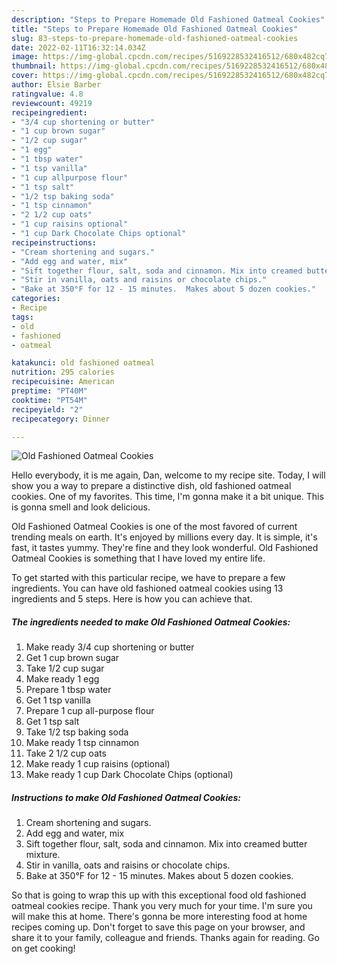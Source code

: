 ```yaml
---
description: "Steps to Prepare Homemade Old Fashioned Oatmeal Cookies"
title: "Steps to Prepare Homemade Old Fashioned Oatmeal Cookies"
slug: 83-steps-to-prepare-homemade-old-fashioned-oatmeal-cookies
date: 2022-02-11T16:32:14.034Z
image: https://img-global.cpcdn.com/recipes/5169228532416512/680x482cq70/old-fashioned-oatmeal-cookies-recipe-main-photo.jpg
thumbnail: https://img-global.cpcdn.com/recipes/5169228532416512/680x482cq70/old-fashioned-oatmeal-cookies-recipe-main-photo.jpg
cover: https://img-global.cpcdn.com/recipes/5169228532416512/680x482cq70/old-fashioned-oatmeal-cookies-recipe-main-photo.jpg
author: Elsie Barber
ratingvalue: 4.8
reviewcount: 49219
recipeingredient:
- "3/4 cup shortening or butter"
- "1 cup brown sugar"
- "1/2 cup sugar"
- "1 egg"
- "1 tbsp water"
- "1 tsp vanilla"
- "1 cup allpurpose flour"
- "1 tsp salt"
- "1/2 tsp baking soda"
- "1 tsp cinnamon"
- "2 1/2 cup oats"
- "1 cup raisins optional"
- "1 cup Dark Chocolate Chips optional"
recipeinstructions:
- "Cream shortening and sugars."
- "Add egg and water, mix"
- "Sift together flour, salt, soda and cinnamon. Mix into creamed butter mixture."
- "Stir in vanilla, oats and raisins or chocolate chips."
- "Bake at 350°F for 12 - 15 minutes.  Makes about 5 dozen cookies."
categories:
- Recipe
tags:
- old
- fashioned
- oatmeal

katakunci: old fashioned oatmeal 
nutrition: 295 calories
recipecuisine: American
preptime: "PT40M"
cooktime: "PT54M"
recipeyield: "2"
recipecategory: Dinner

---
```



![Old Fashioned Oatmeal Cookies](https://img-global.cpcdn.com/recipes/5169228532416512/680x482cq70/old-fashioned-oatmeal-cookies-recipe-main-photo.jpg)

Hello everybody, it is me again, Dan, welcome to my recipe site. Today, I will show you a way to prepare a distinctive dish, old fashioned oatmeal cookies. One of my favorites. This time, I'm gonna make it a bit unique. This is gonna smell and look delicious.



Old Fashioned Oatmeal Cookies is one of the most favored of current trending meals on earth. It's enjoyed by millions every day. It is simple, it's fast, it tastes yummy. They're fine and they look wonderful. Old Fashioned Oatmeal Cookies is something that I have loved my entire life.


To get started with this particular recipe, we have to prepare a few ingredients. You can have old fashioned oatmeal cookies using 13 ingredients and 5 steps. Here is how you can achieve that.

<!--inarticleads1-->

##### The ingredients needed to make Old Fashioned Oatmeal Cookies:

1. Make ready 3/4 cup shortening or butter
1. Get 1 cup brown sugar
1. Take 1/2 cup sugar
1. Make ready 1 egg
1. Prepare 1 tbsp water
1. Get 1 tsp vanilla
1. Prepare 1 cup all-purpose flour
1. Get 1 tsp salt
1. Take 1/2 tsp baking soda
1. Make ready 1 tsp cinnamon
1. Take 2 1/2 cup oats
1. Make ready 1 cup raisins (optional)
1. Make ready 1 cup Dark Chocolate Chips (optional)




<!--inarticleads2-->

##### Instructions to make Old Fashioned Oatmeal Cookies:

1. Cream shortening and sugars.
1. Add egg and water, mix
1. Sift together flour, salt, soda and cinnamon. Mix into creamed butter mixture.
1. Stir in vanilla, oats and raisins or chocolate chips.
1. Bake at 350°F for 12 - 15 minutes.  Makes about 5 dozen cookies.




So that is going to wrap this up with this exceptional food old fashioned oatmeal cookies recipe. Thank you very much for your time. I'm sure you will make this at home. There's gonna be more interesting food at home recipes coming up. Don't forget to save this page on your browser, and share it to your family, colleague and friends. Thanks again for reading. Go on get cooking!
